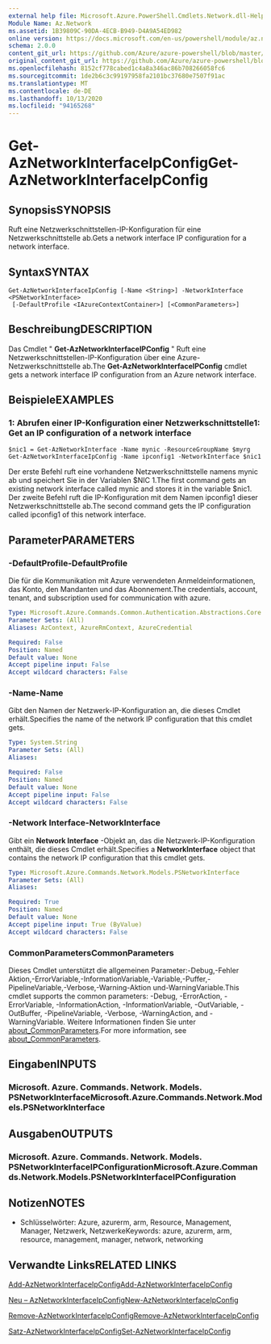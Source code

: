 ```yaml
---
external help file: Microsoft.Azure.PowerShell.Cmdlets.Network.dll-Help.xml
Module Name: Az.Network
ms.assetid: 1B39809C-90DA-4ECB-B949-D4A9A54ED982
online version: https://docs.microsoft.com/en-us/powershell/module/az.network/get-aznetworkinterfaceipconfig
schema: 2.0.0
content_git_url: https://github.com/Azure/azure-powershell/blob/master/src/Network/Network/help/Get-AzNetworkInterfaceIpConfig.md
original_content_git_url: https://github.com/Azure/azure-powershell/blob/master/src/Network/Network/help/Get-AzNetworkInterfaceIpConfig.md
ms.openlocfilehash: 8152cf778cabed1c4a8a346ac86b708266058fc6
ms.sourcegitcommit: 1de2b6c3c99197958fa2101bc37680e7507f91ac
ms.translationtype: MT
ms.contentlocale: de-DE
ms.lasthandoff: 10/13/2020
ms.locfileid: "94165268"
---
```

# <span data-ttu-id="12bb8-101">Get-AzNetworkInterfaceIpConfig</span><span class="sxs-lookup"><span data-stu-id="12bb8-101">Get-AzNetworkInterfaceIpConfig</span></span>

## <span data-ttu-id="12bb8-102">Synopsis</span><span class="sxs-lookup"><span data-stu-id="12bb8-102">SYNOPSIS</span></span>
<span data-ttu-id="12bb8-103">Ruft eine Netzwerkschnittstellen-IP-Konfiguration für eine Netzwerkschnittstelle ab.</span><span class="sxs-lookup"><span data-stu-id="12bb8-103">Gets a network interface IP configuration for a network interface.</span></span>

## <span data-ttu-id="12bb8-104">Syntax</span><span class="sxs-lookup"><span data-stu-id="12bb8-104">SYNTAX</span></span>

```
Get-AzNetworkInterfaceIpConfig [-Name <String>] -NetworkInterface <PSNetworkInterface>
 [-DefaultProfile <IAzureContextContainer>] [<CommonParameters>]
```

## <span data-ttu-id="12bb8-105">Beschreibung</span><span class="sxs-lookup"><span data-stu-id="12bb8-105">DESCRIPTION</span></span>
<span data-ttu-id="12bb8-106">Das Cmdlet " **Get-AzNetworkInterfaceIPConfig** " Ruft eine Netzwerkschnittstellen-IP-Konfiguration über eine Azure-Netzwerkschnittstelle ab.</span><span class="sxs-lookup"><span data-stu-id="12bb8-106">The **Get-AzNetworkInterfaceIPConfig** cmdlet gets a network interface IP configuration from an Azure network interface.</span></span>

## <span data-ttu-id="12bb8-107">Beispiele</span><span class="sxs-lookup"><span data-stu-id="12bb8-107">EXAMPLES</span></span>

### <span data-ttu-id="12bb8-108">1: Abrufen einer IP-Konfiguration einer Netzwerkschnittstelle</span><span class="sxs-lookup"><span data-stu-id="12bb8-108">1: Get an IP configuration of a network interface</span></span>
```
$nic1 = Get-AzNetworkInterface -Name mynic -ResourceGroupName $myrg
Get-AzNetworkInterfaceIpConfig -Name ipconfig1 -NetworkInterface $nic1
```

<span data-ttu-id="12bb8-109">Der erste Befehl ruft eine vorhandene Netzwerkschnittstelle namens mynic ab und speichert Sie in der Variablen $NIC 1.</span><span class="sxs-lookup"><span data-stu-id="12bb8-109">The first command gets an existing network interface called mynic and stores it in the variable $nic1.</span></span> <span data-ttu-id="12bb8-110">Der zweite Befehl ruft die IP-Konfiguration mit dem Namen ipconfig1 dieser Netzwerkschnittstelle ab.</span><span class="sxs-lookup"><span data-stu-id="12bb8-110">The second command gets the IP configuration called ipconfig1 of this network interface.</span></span>
    

## <span data-ttu-id="12bb8-111">Parameter</span><span class="sxs-lookup"><span data-stu-id="12bb8-111">PARAMETERS</span></span>

### <span data-ttu-id="12bb8-112">-DefaultProfile</span><span class="sxs-lookup"><span data-stu-id="12bb8-112">-DefaultProfile</span></span>
<span data-ttu-id="12bb8-113">Die für die Kommunikation mit Azure verwendeten Anmeldeinformationen, das Konto, den Mandanten und das Abonnement.</span><span class="sxs-lookup"><span data-stu-id="12bb8-113">The credentials, account, tenant, and subscription used for communication with azure.</span></span>

```yaml
Type: Microsoft.Azure.Commands.Common.Authentication.Abstractions.Core.IAzureContextContainer
Parameter Sets: (All)
Aliases: AzContext, AzureRmContext, AzureCredential

Required: False
Position: Named
Default value: None
Accept pipeline input: False
Accept wildcard characters: False
```

### <span data-ttu-id="12bb8-114">-Name</span><span class="sxs-lookup"><span data-stu-id="12bb8-114">-Name</span></span>
<span data-ttu-id="12bb8-115">Gibt den Namen der Netzwerk-IP-Konfiguration an, die dieses Cmdlet erhält.</span><span class="sxs-lookup"><span data-stu-id="12bb8-115">Specifies the name of the network IP configuration that this cmdlet gets.</span></span>

```yaml
Type: System.String
Parameter Sets: (All)
Aliases:

Required: False
Position: Named
Default value: None
Accept pipeline input: False
Accept wildcard characters: False
```

### <span data-ttu-id="12bb8-116">-Network Interface</span><span class="sxs-lookup"><span data-stu-id="12bb8-116">-NetworkInterface</span></span>
<span data-ttu-id="12bb8-117">Gibt ein **Network Interface** -Objekt an, das die Netzwerk-IP-Konfiguration enthält, die dieses Cmdlet erhält.</span><span class="sxs-lookup"><span data-stu-id="12bb8-117">Specifies a **NetworkInterface** object that contains the network IP configuration that this cmdlet gets.</span></span>

```yaml
Type: Microsoft.Azure.Commands.Network.Models.PSNetworkInterface
Parameter Sets: (All)
Aliases:

Required: True
Position: Named
Default value: None
Accept pipeline input: True (ByValue)
Accept wildcard characters: False
```

### <span data-ttu-id="12bb8-118">CommonParameters</span><span class="sxs-lookup"><span data-stu-id="12bb8-118">CommonParameters</span></span>
<span data-ttu-id="12bb8-119">Dieses Cmdlet unterstützt die allgemeinen Parameter:-Debug,-Fehler Aktion,-ErrorVariable,-InformationVariable,-Variable,-Puffer,-PipelineVariable,-Verbose,-Warning-Aktion und-WarningVariable.</span><span class="sxs-lookup"><span data-stu-id="12bb8-119">This cmdlet supports the common parameters: -Debug, -ErrorAction, -ErrorVariable, -InformationAction, -InformationVariable, -OutVariable, -OutBuffer, -PipelineVariable, -Verbose, -WarningAction, and -WarningVariable.</span></span> <span data-ttu-id="12bb8-120">Weitere Informationen finden Sie unter [about_CommonParameters](http://go.microsoft.com/fwlink/?LinkID=113216).</span><span class="sxs-lookup"><span data-stu-id="12bb8-120">For more information, see [about_CommonParameters](http://go.microsoft.com/fwlink/?LinkID=113216).</span></span>

## <span data-ttu-id="12bb8-121">Eingaben</span><span class="sxs-lookup"><span data-stu-id="12bb8-121">INPUTS</span></span>

### <span data-ttu-id="12bb8-122">Microsoft. Azure. Commands. Network. Models. PSNetworkInterface</span><span class="sxs-lookup"><span data-stu-id="12bb8-122">Microsoft.Azure.Commands.Network.Models.PSNetworkInterface</span></span>

## <span data-ttu-id="12bb8-123">Ausgaben</span><span class="sxs-lookup"><span data-stu-id="12bb8-123">OUTPUTS</span></span>

### <span data-ttu-id="12bb8-124">Microsoft. Azure. Commands. Network. Models. PSNetworkInterfaceIPConfiguration</span><span class="sxs-lookup"><span data-stu-id="12bb8-124">Microsoft.Azure.Commands.Network.Models.PSNetworkInterfaceIPConfiguration</span></span>

## <span data-ttu-id="12bb8-125">Notizen</span><span class="sxs-lookup"><span data-stu-id="12bb8-125">NOTES</span></span>
* <span data-ttu-id="12bb8-126">Schlüsselwörter: Azure, azurerm, arm, Resource, Management, Manager, Netzwerk, Netzwerke</span><span class="sxs-lookup"><span data-stu-id="12bb8-126">Keywords: azure, azurerm, arm, resource, management, manager, network, networking</span></span>

## <span data-ttu-id="12bb8-127">Verwandte Links</span><span class="sxs-lookup"><span data-stu-id="12bb8-127">RELATED LINKS</span></span>

[<span data-ttu-id="12bb8-128">Add-AzNetworkInterfaceIpConfig</span><span class="sxs-lookup"><span data-stu-id="12bb8-128">Add-AzNetworkInterfaceIpConfig</span></span>](./Add-AzNetworkInterfaceIpConfig.md)

[<span data-ttu-id="12bb8-129">Neu – AzNetworkInterfaceIpConfig</span><span class="sxs-lookup"><span data-stu-id="12bb8-129">New-AzNetworkInterfaceIpConfig</span></span>](./New-AzNetworkInterfaceIpConfig.md)

[<span data-ttu-id="12bb8-130">Remove-AzNetworkInterfaceIpConfig</span><span class="sxs-lookup"><span data-stu-id="12bb8-130">Remove-AzNetworkInterfaceIpConfig</span></span>](./Remove-AzNetworkInterfaceIpConfig.md)

[<span data-ttu-id="12bb8-131">Satz-AzNetworkInterfaceIpConfig</span><span class="sxs-lookup"><span data-stu-id="12bb8-131">Set-AzNetworkInterfaceIpConfig</span></span>](./Set-AzNetworkInterfaceIpConfig.md)


